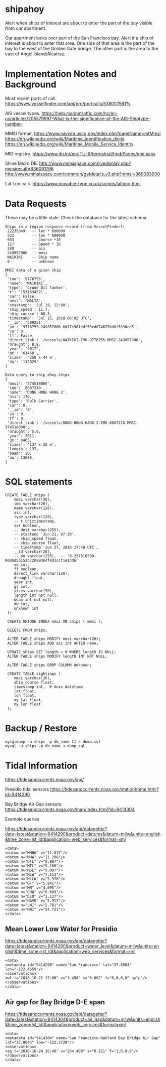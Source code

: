 # shipahoy

Alert when ships of interest are about to enter the part of the bay visible from our apartment.

Our apartment looks over part of the San Francisco bay. Alert if a ship of interest is about to enter that area. One side of that area is the part of the bay to the west of the Golden Gate bridge. The other part is the area to the east of Angel Island/Alcatraz.


# Implementation Notes and Background

Most recent ports of call.
https://www.vesselfinder.com/api/pro/portcalls/538007561?s

AIS vessel types.
https://help.marinetraffic.com/hc/en-us/articles/205579997-What-is-the-significance-of-the-AIS-Shiptype-number-

MMSI format.
https://www.navcen.uscg.gov/index.php?pageName=mtMmsi
https://en.wikipedia.org/wiki/Maritime_identification_digits
https://en.wikipedia.org/wiki/Maritime_Mobile_Service_Identity

MID registry.
https://www.itu.int/en/ITU-R/terrestrial/fmd/Pages/mid.aspx

Shine Micro DB.
http://www.mmsispace.com/livedisplay.php?mmsiresult=636091798
http://www.mmsispace.com/common/getdetails_v3.php?mmsi=369083000

Lat Lon calc.
https://www.movable-type.co.uk/scripts/latlong.html

# Data Requests

These may be a little stale. Check the database for the latest schema.

```
Ships in a region response record (from VesselFinder):
 22235849   -- lat * 600000
 522        -- lon * 600000
 683        -- Course *10
 117        -- Speed * 10
 280        -- ais
 249857000  -- mmsi
 WAIKIKI    -- Ship name
 0          -- unknown

MMSI data of a given ship
{
 'imo': '9776755',
 'name': 'WAIKIKI',
 'type': 'Crude Oil Tanker',
 't': '1531634521',
 'sar': False,
 'dest': 'MALTA',
 'etastamp': 'Jul 19, 12:00',
 'ship_speed': 11.7,
 'ship_course': 68.3,
 'timestamp': 'Jul 15, 2018 06:02 UTC',
 '__id': '309251',
 'pn': '9776755-249857000-6d17e98fedf50ed074675bd8f3396cd5',
 'vo': 0,
 'ff': False,
 'direct_link': '/vessels/WAIKIKI-IMO-9776755-MMSI-249857000',
 'draught': 8.8,
 'year': '2017',
 'gt': '61468',
 'sizes': '250 x 44 m',
 'dw': '112829'
}

Data query to ship_ahoy.ships
{
 'mmsi': '374518000',
 'imo': '8687218',
 'name': 'DONG HONG HANG 2',
 'ais': 170,
 'type': 'Bulk Carrier',
 'sar': 0,
 '__id': '0',
 'vo': 0,
 'ff': 0,
 'direct_link': '/vessels/DONG-HONG-HANG-2-IMO-8687218-MMSI-374518000',
 'draught': 5.0,
 'year': 2011,
 'gt': 8465,
 'sizes': '137 x 20 m',
 'length': 137,
 'beam': 20,
 'dw': 13685,
}
```

# SQL statements

```
CREATE TABLE ships (
    mmsi varchar(20),
    imo varchar(20),
    name varchar(128),
    ais int,
    type varchar(128),
    -- t unixtimestamp,
    sar boolean,
    -- dest varchar(255),
    -- etastamp 'Jun 21, 07:30',
    -- ship_speed float,
    -- ship_course float,
    -- timestamp 'Jun 27, 2018 17:48 UTC',
    __id varchar(20),
    -- pn varchar(255),  -- '0-227616590-808bd5b15abc2089364f4d3ccf1e13d6'
    vo int,
    ff boolean,
    direct_link varchar(128),
    draught float,
    year int,
    gt int,
    sizes varchar(50),
    length int not null,
    beam int not null,
    dw int,
    unknown int
 );

 CREATE UNIQUE INDEX mmsi ON ships ( mmsi );

 DELETE FROM ships;

 ALTER TABLE ships MODIFY mmsi varchar(20);
 ALTER TABLE ships ADD ais int AFTER name;

 UPDATE ships SET length = 0 WHERE length IS NULL;
 ALTER TABLE ships MODIFY length INT NOT NULL;

 ALTER TABLE ships DROP COLUMN unknown;

 CREATE TABLE sightings (
    mmsi varchar(20),
    ship_course float,
    timestamp int,  # Unix datetime
    lat float,
    lon float,
    my_lat float,
    my_lon float
 );
```

# Backup / Restore

```
mysqldump -u ships -p db_name t1 > dump.sql
mysql -u ships -p db_name < dump.sql
```

# Tidal Information

https://tidesandcurrents.noaa.gov/api/

Presidio tidal sensors https://tidesandcurrents.noaa.gov/stationhome.html?id=9414290

Bay Bridge Air Gap sensors https://tidesandcurrents.noaa.gov/map/index.html?id=9414304

Example queries

https://tidesandcurrents.noaa.gov/api/datagetter?date=latest&station=9414290&product=datums&datum=mllw&units=english&time_zone=lst_ldt&application=web_services&format=xml
```
<data>
<datum n="MHHW" v="11.817"/>
<datum n="MHW" v="11.208"/>
<datum n="DTL" v="8.897"/>
<datum n="MTL" v="9.160"/>
<datum n="MSL" v="9.097"/>
<datum n="MLW" v="7.113"/>
<datum n="MLLW" v="5.976"/>
<datum n="GT" v="5.841"/>
<datum n="MN" v="4.095"/>
<datum n="DHQ" v="0.609"/>
<datum n="DLQ" v="1.137"/>
<datum n="NAVD" v="5.917"/>
<datum n="LWI" v="2.781"/>
<datum n="HWI" v="24.721"/>
</data>
```

## Mean Lower Low Water for Presidio

https://tidesandcurrents.noaa.gov/api/datagetter?date=latest&station=9414290&product=water_level&datum=mllw&units=english&time_zone=lst_ldt&application=web_services&format=xml
```
<data>
<metadata id="9414290" name="San Francisco" lat="37.8063" lon="-122.4659"/>
<observations>
<wl t="2018-10-22 17:00" v="1.458" s="0.062" f="0,0,0,0" q="p"/>
</observations>
</data>
```

## Air gap for Bay Bridge D-E span

https://tidesandcurrents.noaa.gov/api/datagetter?date=latest&station=9414304&product=air_gap&datum=mllw&units=english&time_zone=lst_ldt&application=web_services&format=xml
```
<data>
<metadata id="9414304" name="San Francisco-Oakland Bay Bridge Air Gap" lat="37.8044" lon="-122.3728"/>
<observations>
<ag t="2018-10-24 16:48" v="204.400" s="0.121" f="1,0,0,0"/>
</observations>
</data>
```
